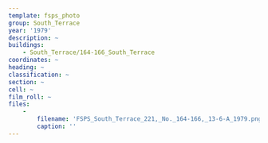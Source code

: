 ```yaml
---
template: fsps_photo
group: South_Terrace
year: '1979'
description: ~
buildings:
    - South_Terrace/164-166_South_Terrace
coordinates: ~
heading: ~
classification: ~
section: ~
cell: ~
film_roll: ~
files:
    -
        filename: 'FSPS_South_Terrace_221,_No._164-166,_13-6-A_1979.png'
        caption: ''
---
```

